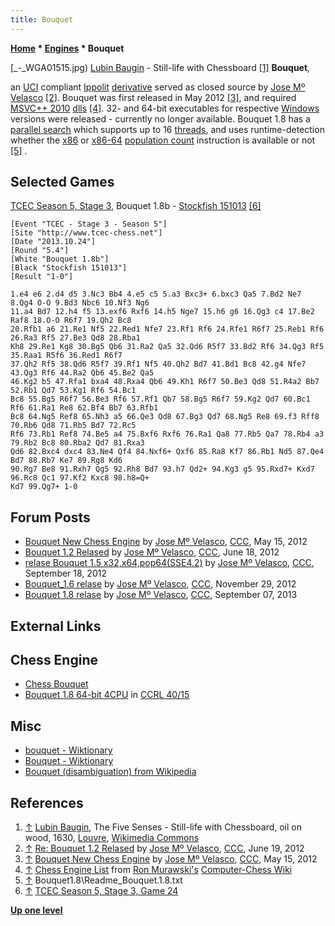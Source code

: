 ```yaml
---
title: Bouquet
---
```

**[Home](Home "Home") * [Engines](Engines "Engines") * Bouquet**

\[\_-\_WGA01515.jpg) [Lubin Baugin](Category:Lubin_Baugin "Category:Lubin Baugin") - Still-life with Chessboard <a id="cite-note-1" href="#cite-ref-1">[1]</a>
**Bouquet**,

an [UCI](UCI "UCI") compliant [Ippolit](Ippolit "Ippolit") [derivative](Category:Derivative "Category:Derivative") served as closed source by [Jose Mº Velasco](Jose_Maria_Velasco "Jose Maria Velasco") <a id="cite-note-2" href="#cite-ref-2">[2]</a>.
Bouquet was first released in May 2012 <a id="cite-note-3" href="#cite-ref-3">[3]</a>,
and required [MSVC++ 2010](https://en.wikipedia.org/wiki/Visual_C%2B%2B) [dlls](https://en.wikipedia.org/wiki/Dynamic-link_library) <a id="cite-note-4" href="#cite-ref-4">[4]</a>.
32- and 64-bit executables for respective [Windows](Windows "Windows") versions were released - currently no longer available.
Bouquet 1.8 has a [parallel search](Parallel_Search "Parallel Search") which supports up to 16 [threads](Thread "Thread"), and uses runtime-detection whether the [x86](X86 "X86") or [x86-64](X86-64 "X86-64") [population count](Population_Count "Population Count") instruction is available or not <a id="cite-note-5" href="#cite-ref-5">[5]</a> .

## Selected Games

[TCEC Season 5, Stage 3](TCEC_Season_5#Stage3 "TCEC Season 5"), Bouquet 1.8b - [Stockfish 151013](Stockfish "Stockfish") <a id="cite-note-6" href="#cite-ref-6">[6]</a>

```
[Event "TCEC - Stage 3 - Season 5"]
[Site "http://www.tcec-chess.net"]
[Date "2013.10.24"]
[Round "5.4"]
[White "Bouquet 1.8b"]
[Black "Stockfish 151013"]
[Result "1-0"]

1.e4 e6 2.d4 d5 3.Nc3 Bb4 4.e5 c5 5.a3 Bxc3+ 6.bxc3 Qa5 7.Bd2 Ne7 8.Qg4 O-O 9.Bd3 Nbc6 10.Nf3 Ng6 
11.a4 Bd7 12.h4 f5 13.exf6 Rxf6 14.h5 Nge7 15.h6 g6 16.Qg3 c4 17.Be2 Raf8 18.O-O R6f7 19.Qh2 Bc8 
20.Rfb1 a6 21.Re1 Nf5 22.Red1 Nfe7 23.Rf1 Rf6 24.Rfe1 R6f7 25.Reb1 Rf6 26.Ra3 Rf5 27.Be3 Qd8 28.Rba1 
Kh8 29.Re1 Kg8 30.Bg5 Qb6 31.Ra2 Qa5 32.Qd6 R5f7 33.Bd2 Rf6 34.Qg3 Rf5 35.Raa1 R5f6 36.Red1 R6f7 
37.Qh2 Rf5 38.Qd6 R5f7 39.Rf1 Nf5 40.Qh2 Bd7 41.Bd1 Bc8 42.g4 Nfe7 43.Qg3 Rf6 44.Ra2 Qb6 45.Be2 Qa5 
46.Kg2 b5 47.Rfa1 bxa4 48.Rxa4 Qb6 49.Kh1 R6f7 50.Be3 Qd8 51.R4a2 Bb7 52.Rb1 Qd7 53.Kg1 Rf6 54.Bc1 
Bc8 55.Bg5 R6f7 56.Be3 Rf6 57.Rf1 Qb7 58.Bg5 R6f7 59.Kg2 Qd7 60.Bc1 Rf6 61.Ra1 Re8 62.Bf4 Bb7 63.Rfb1 
Bc8 64.Ng5 Ref8 65.Nh3 a5 66.Qe3 Qd8 67.Bg3 Qd7 68.Ng5 Re8 69.f3 Rff8 70.Rb6 Qd8 71.Rb5 Bd7 72.Rc5 
Rf6 73.Rb1 Ref8 74.Be5 a4 75.Bxf6 Rxf6 76.Ra1 Qa8 77.Rb5 Qa7 78.Rb4 a3 79.Rb2 Bc8 80.Rba2 Qd7 81.Rxa3 
Qd6 82.Bxc4 dxc4 83.Ne4 Qf4 84.Nxf6+ Qxf6 85.Ra8 Kf7 86.Rb1 Nd5 87.Qe4 Bd7 88.Rb7 Ke7 89.Rg8 Kd6 
90.Rg7 Be8 91.Rxh7 Qg5 92.Rh8 Bd7 93.h7 Qd2+ 94.Kg3 g5 95.Rxd7+ Kxd7 96.Rc8 Qc1 97.Kf2 Kxc8 98.h8=Q+ 
Kd7 99.Qg7+ 1-0

```

## Forum Posts

- [Bouquet New Chess Engine](http://www.talkchess.com/forum/viewtopic.php?t=43714) by [Jose Mº Velasco](Jose_Maria_Velasco "Jose Maria Velasco"), [CCC](CCC "CCC"), May 15, 2012
- [Bouquet 1.2 Relased](http://www.talkchess.com/forum/viewtopic.php?t=44110) by [Jose Mº Velasco](Jose_Maria_Velasco "Jose Maria Velasco"), [CCC](CCC "CCC"), June 18, 2012
- [relase Bouquet 1.5 x32,x64,pop64(SSE4.2)](http://www.talkchess.com/forum/viewtopic.php?t=45211) by [Jose Mº Velasco](Jose_Maria_Velasco "Jose Maria Velasco"), [CCC](CCC "CCC"), September 18, 2012
- [Bouquet_1.6 relase](http://www.talkchess.com/forum/viewtopic.php?t=46205) by [Jose Mº Velasco](Jose_Maria_Velasco "Jose Maria Velasco"), [CCC](CCC "CCC"), November 29, 2012
- [Bouquet 1.8 relase](http://www.talkchess.com/forum/viewtopic.php?t=49271) by [Jose Mº Velasco](Jose_Maria_Velasco "Jose Maria Velasco"), [CCC](CCC "CCC"), September 07, 2013

## External Links

## Chess Engine

- [Chess Bouquet](https://sites.google.com/site/chessbouquet/)
- [Bouquet 1.8 64-bit 4CPU](http://ccrl.chessdom.com/ccrl/4040/cgi/engine_details.cgi?print=Details&each_game=1&eng=Bouquet%201.8%2064-bit%204CPU) in [CCRL 40/15](CCRL "CCRL")

## Misc

- [bouquet - Wiktionary](http://en.wiktionary.org/wiki/bouquet)
- [Bouquet - Wiktionary](http://en.wiktionary.org/wiki/Bouquet)
- [Bouquet (disambiguation) from Wikipedia](https://en.wikipedia.org/wiki/Bouquet)

## References

1. <a id="cite-ref-1" href="#cite-note-1">↑</a> [Lubin Baugin](Category:Lubin_Baugin "Category:Lubin Baugin"), The Five Senses - Still-life with Chessboard, oil on wood, 1630, [Louvre](https://en.wikipedia.org/wiki/The_Louvre), [Wikimedia Commons](https://en.wikipedia.org/wiki/Wikimedia_Commons)
1. <a id="cite-ref-2" href="#cite-note-2">↑</a> [Re: Bouquet 1.2 Relased](http://www.talkchess.com/forum3/viewtopic.php?t=44110&start=2) by [Jose Mº Velasco](Jose_Maria_Velasco "Jose Maria Velasco"), [CCC](CCC "CCC"), June 19, 2012
1. <a id="cite-ref-3" href="#cite-note-3">↑</a> [Bouquet New Chess Engine](http://www.talkchess.com/forum/viewtopic.php?t=43714) by [Jose Mº Velasco](Jose_Maria_Velasco "Jose Maria Velasco"), [CCC](CCC "CCC"), May 15, 2012
1. <a id="cite-ref-4" href="#cite-note-4">↑</a> [Chess Engine List](http://computer-chess.org/doku.php?id=computer_chess:wiki:lists:chess_engine_list) from [Ron Murawski's](Ron_Murawski "Ron Murawski") [Computer-Chess Wiki](http://computer-chess.org/doku.php?id=home)
1. <a id="cite-ref-5" href="#cite-note-5">↑</a> Bouquet1.8\\Readme_Bouquet.1.8.txt
1. <a id="cite-ref-6" href="#cite-note-6">↑</a> [TCEC Season 5, Stage 3, Game 24](https://www.tcec-chess.com/archive.html?season=5&stage=3&game=24)

**[Up one level](Engines "Engines")**

